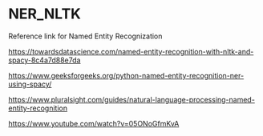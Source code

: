 # NER_NLTK
Reference link for Named Entity Recognization 


https://towardsdatascience.com/named-entity-recognition-with-nltk-and-spacy-8c4a7d88e7da

https://www.geeksforgeeks.org/python-named-entity-recognition-ner-using-spacy/

https://www.pluralsight.com/guides/natural-language-processing-named-entity-recognition

https://www.youtube.com/watch?v=05ONoGfmKvA
